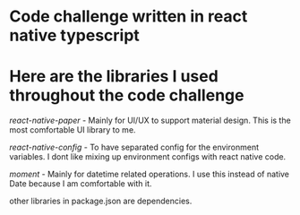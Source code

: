 # Code challenge written in react native typescript

# Here are the libraries I used throughout the code challenge


*react-native-paper* - Mainly for UI/UX to support material design. This is the most comfortable UI library to me.


*react-native-config* - To have separated config for the environment variables. I dont like mixing up environment configs with react native code.


*moment* - Mainly for datetime related operations. I use this instead of native Date because I am comfortable with it.



other libraries in package.json are dependencies.


